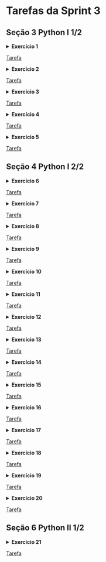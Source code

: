 # Tarefas da Sprint 3

## Seção 3 Python I 1/2

<details>
<summary>
<b>Exercício 1</b>
</summary>

Escreva um código Python que imprime o nome e a idade do
João de 37 anos e imprime o ano em que ele completará 100 anos.

Dica: você pode ler strings digitadas no teclado utilizando a função
builtin input('mensagem'). Lembre-se de converter números para seu
respectivo tipo (int ou float) antes fazer operações aritméticas.

</details>

[Tarefa](https://github.com/telmacarvalho/programa_de_bolsas_compass/blob/main/Python/Data_%26_Analytics/Ex1.py)

<details>
<summary>
<b>Exercício 2</b>
</summary>

Escreva um código Python que verifica se os números 0, 7851
e 9 elevado na potência 3  são pares ou ímpares.
Para cada número, imprima o Par: ou Ímpar: e o número correspondente.

Exemplo de formato de saída:

Par: 2

Ímpar: 3

</details>

[Tarefa](https://github.com/telmacarvalho/programa_de_bolsas_compass/blob/main/Python/Data_%26_Analytics/Ex2.py)

<details>
<summary>
<b>Exercício 3</b>
</summary>

Escreva um código Python que imprime os números pares de 0 até 20
(incluso).

Dica: olhe a documentação da função range().
</details>

[Tarefa](https://github.com/telmacarvalho/programa_de_bolsas_compass/blob/main/Python/Data_%26_Analytics/Ex3.py)

<details>
<summary>
<b>Exercício 4</b>
</summary>

Escreva um código Python que imprime todos os números primos
de 0 até 100.

</details>

[Tarefa](https://github.com/telmacarvalho/programa_de_bolsas_compass/blob/main/Python/Data_%26_Analytics/Ex4.py)

<details>
<summary>
<b>Exercício 5</b>
</summary>

Escreva um código Python que tem 3 variáveis dia (22),
mês(10) e ano(2022) e imprime a data completa no formato a seguir:
Exemplo: 22/10/2022

</details>

[Tarefa](https://github.com/telmacarvalho/programa_de_bolsas_compass/blob/main/Python/Data_%26_Analytics/Ex5.py)


## Seção 4 Python I 2/2

<details>
<summary>
<b>Exercício 6</b>
</summary>

Dada duas listas como as no exemplo abaixo:

a = [1, 1, 2, 3, 5, 8, 14, 21, 34, 55, 89]
b = [1, 2, 3, 4, 5, 6, 7, 8, 9, 10, 11, 12, 13, 14, 15]

Escreva um programa que retorne o que ambas as listas têm em comum
(sem repetições).
O seu programa deve funcionar para listas de qualquer tamanho.


</details>

[Tarefa](https://github.com/telmacarvalho/programa_de_bolsas_compass/blob/main/Python/Data_%26_Analytics/Ex6.py)

<details>
<summary>
<b>Exercício 7</b>
</summary>

Dada a seguinte lista:

a = [1, 4, 9, 16, 25, 36, 49, 64, 81, 100]

Faça um programa que gere uma nova lista contendo apenas números ímpares.

</details>

[Tarefa](https://github.com/telmacarvalho/programa_de_bolsas_compass/blob/main/Python/Data_%26_Analytics/Ex7.py)

<details>
<summary>
<b>Exercício 8</b>
</summary>

Verifique se cada uma das palavras da lista ['maça', 'arara', 'audio',
'radio', 'radar', 'moto'] é ou não um palíndromo.

Obs: Palíndromo é uma palavra que permanece igual se lida de traz pra frente.


</details>

[Tarefa](https://github.com/telmacarvalho/programa_de_bolsas_compass/blob/main/Python/Data_%26_Analytics/Ex8.py)

<details>
<summary>
<b>Exercício 9</b>
</summary>

Dada as listas a seguir:

primeirosNomes = ['Joao', 'Douglas', 'Lucas', 'José']
sobreNomes = ['Soares', 'Souza', 'Silveira', 'Pedreira']
idades = [19, 28, 25, 31]

Faça um programa que imprima o dados na seguinte estrutura:
"índice - primeiroNome sobreNome está com idade anos".

Exemplo:
0 - João Soares está com 19 anos

</details>

[Tarefa](https://github.com/telmacarvalho/programa_de_bolsas_compass/blob/main/Python/Data_%26_Analytics/Ex9.py)


<details>
<summary>
<b>Exercício 10</b>
</summary>

Escreva uma função que recebe uma lista e retorna uma nova lista sem
elementos duplicados. Utilize a lista a seguir para testar sua função.

['abc', 'abc', 'abc', '123', 'abc', '123', '123']

</details>

[Tarefa](https://github.com/telmacarvalho/programa_de_bolsas_compass/blob/main/Python/Data_%26_Analytics/Ex10.py)


<details>
<summary>
<b>Exercício 11</b>
</summary>

Escreva um programa que lê o conteúdo do arquivo texto arquivo_texto.txt e
imprime o seu conteúdo.

Dica: leia a documentação da função
<https://docs.python.org/3/library/functions.html#open>

</details>

[Tarefa](https://github.com/telmacarvalho/programa_de_bolsas_compass/blob/main/Python/Data_%26_Analytics/Ex11.py)


<details>
<summary>
<b>Exercício 12</b>
</summary>

Leia o arquivo person.json, faça o parsing e imprima seu conteúdo.

Dica: leia a documentação do pacote
<https://docs.python.org/3/library/json.html>

</details>

[Tarefa](https://github.com/telmacarvalho/programa_de_bolsas_compass/blob/main/Python/Data_%26_Analytics/Ex12.py)


<details>
<summary>
<b>Exercício 13</b>
</summary>

Implemente a função my_map(list, f) que recebe uma lista como primeiro
argumento e uma função como segundo argumento. Esta função aplica a função
recebida para cada valor da lista recebida e retorna o resultado em uma nova
lista.

Teste sua função com a lista de entrada [1, 2, 3, 4, 5, 6, 7, 8, 9, 10] e
com uma função que potência de 2 para cada valor.

</details>

[Tarefa](https://github.com/telmacarvalho/programa_de_bolsas_compass/blob/main/Python/Data_%26_Analytics/Ex13.py)


<details>
<summary>
<b>Exercício 14</b>
</summary>

Escreva uma função que recebe um número variável de parâmetros não nomeados
e um número variado de parâmetros nomeados e imprime o valor de cada
parâmetro recebido.

Teste sua função com os seguintes parâmetros:


(1, 3, 4, 'hello', parametro_nomeado='alguma coisa', x=20)


Teste sua função com a lista de entrada [1, 2, 3, 4, 5, 6, 7, 8, 9, 10] e
com uma função que potência de 2 para cada valor.

</details>

[Tarefa](https://github.com/telmacarvalho/programa_de_bolsas_compass/blob/main/Python/Data_%26_Analytics/Ex14.py)


<details>
<summary>
<b>Exercício 15</b>
</summary>

Implemente a classe Lampada. A classe Lâmpada recebe um booleano no seu
construtor, True se a lâmpada estiver ligada, False caso esteja desligada.

A classe Lampada possuí os seguintes métodos:

* liga(): muda o estado da lâmpada para ligada

* desliga(): muda o estado da lâmpada para desligada

* esta_ligada(): retorna verdadeiro se a lâmpada estiver ligada, falso caso
contrário

Para testar sua classe:

1. Ligue a Lampada

2. Imprima: A lâmpada está ligada? True

3. Desligue a Lampada

4. Imprima: A lâmpada ainda está ligada? False

</details>

[Tarefa](https://github.com/telmacarvalho/programa_de_bolsas_compass/blob/main/Python/Data_%26_Analytics/Ex15.py)


<details>
<summary>
<b>Exercício 16</b>
</summary>

Escreva uma função que recebe uma string de números separados por vírgula e
retorne a soma de todos eles. Depois imprima a soma dos valores.

A string deve ter valor  "1,3,4,6,10,76"
</details>

[Tarefa](https://github.com/telmacarvalho/programa_de_bolsas_compass/blob/main/Python/Data_%26_Analytics/Ex16.py)


<details>
<summary>
<b>Exercício 17</b>
</summary>

Escreva uma função que recebe como parâmetro uma lista e retorna 3 listas:
a lista recebida dividida em 3 partes iguais. Teste sua implementação com
a lista abaixo

lista = [1, 2, 3, 4, 5, 6, 7, 8, 9, 10, 11, 12]
</details>

[Tarefa](https://github.com/telmacarvalho/programa_de_bolsas_compass/blob/main/Python/Data_%26_Analytics/Ex17.py)


<details>
<summary>
<b>Exercício 18</b>
</summary>

Dado o dicionário a seguir:

speed = {'jan':47, 'feb':52, 'march':47, 'April':44, 'May':52, 'June':53,
'july':54, 'Aug':44, 'Sept':54}

Crie uma lista com todos os valores (não as chaves!) e coloque numa lista de
forma que não haja valores duplicados.

</details>

[Tarefa](https://github.com/telmacarvalho/programa_de_bolsas_compass/blob/main/Python/Data_%26_Analytics/Ex18.py)


<details>
<summary>
<b>Exercício 19</b>
</summary>

Calcule o valor mínimo, valor máximo, valor médio e a mediana da lista
gerada na célula abaixo:

Obs.: Lembrem-se, para calcular a mediana a lista deve estar ordenada!

```python
import random
# amostra aleatoriamente 50 números do intervalo 0...500
random_list = random.sample(range(500),50)
```

Use as variáveis abaixo para representar cada operação matemática
</details>

[Tarefa](https://github.com/telmacarvalho/programa_de_bolsas_compass/blob/main/Python/Data_%26_Analytics/Ex19.py)

<details>
<summary>
<b>Exercício 20</b>
</summary>

Imprima a lista abaixo de trás para frente.

a = [1, 0, 2, 3, 5, 8, 13, 21, 34, 55, 89]

</details>

[Tarefa](https://github.com/telmacarvalho/programa_de_bolsas_compass/blob/main/Python/Data_%26_Analytics/Ex20.py)

## Seção 6 Python II 1/2

<details>
<summary>
<b>Exercício 21</b>
</summary>

Implemente duas classes Pato e Pardal que herdem de uma classe Passaro a
habilidade de voar e emitir som, porém, tanto Pato quanto Pardal devem
emitir sons diferentes (de maneira escrita) no console.


Imprima no console exatamente assim:

Pato

Voando...

Pato emitindo som...

Quack Quack

Pardal

Voando...

Pardal emitindo som...

Piu Piu

</details>

[Tarefa](https://github.com/telmacarvalho/programa_de_bolsas_compass/blob/main/Python/Data_%26_Analytics/Ex20.py)